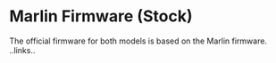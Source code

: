 <link rel=”manifest” href=”/appmanifest.webmanifest”>

# Marlin Firmware (Stock) 
The official firmware for both models is based on the Marlin firmware.
..links..
